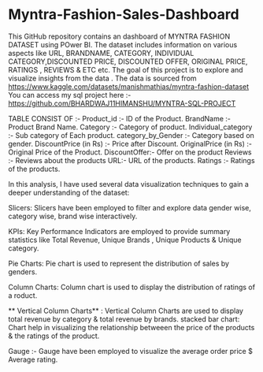 # Myntra-Fashion-Sales-Dashboard
This GitHub repository contains an dashboard of MYNTRA FASHION DATASET using POwer BI. The dataset includes information on various aspects like URL, BRANDNAME, CATEGORY, INDIVIDUAL CATEGORY,DISCOUNTED PRICE, DISCOUNTED OFFER, ORIGINAL PRICE, RATINGS , REVIEWS & ETC etc. The goal of this project is to explore and visualize insights from the data .
The data is sourced from https://www.kaggle.com/datasets/manishmathias/myntra-fashion-dataset 
You can access my sql project here :- https://github.com/BHARDWAJ11HIMANSHU/MYNTRA-SQL-PROJECT

TABLE CONSIST OF :- Product_id :- ID of the Product. BrandName :- Product Brand Name. Category :- Category of product. Individual_category :- Sub category of Each product. category_by_Gender :- Category based on gender. DiscountPrice (in Rs) :- Price after Discount. OriginalPrice (in Rs) :- Original Price of the Product. DiscountOffer:- Offer on the product Reviews :- Reviews about the products URL:- URL of the products. Ratings :- Ratings of the products.

In this analysis, I have used several data visualization techniques to gain a deeper understanding of the dataset:

Slicers: Slicers have been employed to filter and explore data gender wise, category wise, brand wise interactively.

KPIs: Key Performance Indicators are employed to provide summary statistics  like Total Revenue, Unique Brands , Unique Products & Unique category.

Pie Charts: Pie chart is used to represent the distribution of sales by genders.  

Column Charts: Column chart is used to display the distribution of ratings of a roduct.

** Vertical Column Charts** : Vertical Column Charts are used to display total revenue by category & total revenue by brands. 
stacked bar chart: Chart help in visualizing the relationship betweeen the price of the products & the ratings of the product.

Gauge :- Gauge have been employed to visualize the average order price $ Average rating.
